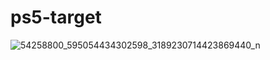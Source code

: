 # ps5-target



![54258800_595054434302598_3189230714423869440_n](https://user-images.githubusercontent.com/76408478/102725919-148fad80-42e0-11eb-804f-51b673c7001d.gif)
